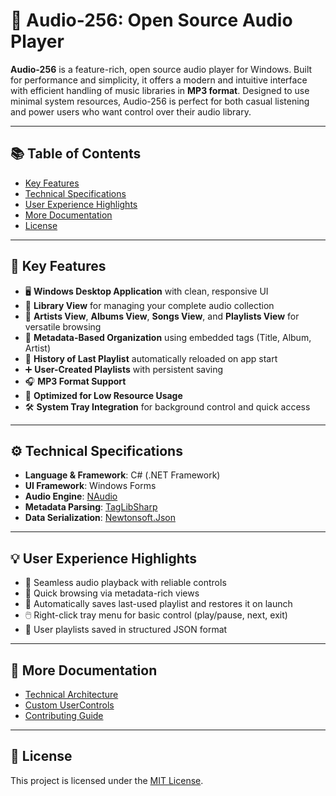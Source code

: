 # 🎵 Audio-256: Open Source Audio Player

**Audio-256** is a feature-rich, open source audio player for Windows. Built for performance and simplicity, it offers a modern and intuitive interface with efficient handling of music libraries in **MP3 format**. Designed to use minimal system resources, Audio-256 is perfect for both casual listening and power users who want control over their audio library.

---

## 📚 Table of Contents

- [Key Features](#-key-features)
- [Technical Specifications](#-technical-specifications)
- [User Experience Highlights](#-user-experience-highlights)
- [More Documentation](#-more-documentation)
- [License](#-license)

---

## 🚀 Key Features

- 🖥️ **Windows Desktop Application** with clean, responsive UI  
- 📂 **Library View** for managing your complete audio collection  
- 🎨 **Artists View**, **Albums View**, **Songs View**, and **Playlists View** for versatile browsing  
- 📜 **Metadata-Based Organization** using embedded tags (Title, Album, Artist)  
- 🔁 **History of Last Playlist** automatically reloaded on app start  
- ➕ **User-Created Playlists** with persistent saving  
- 🎧 **MP3 Format Support**  
- 🧠 **Optimized for Low Resource Usage**  
- 🛠️ **System Tray Integration** for background control and quick access  

---

## ⚙️ Technical Specifications

- **Language & Framework**: C# (.NET Framework)  
- **UI Framework**: Windows Forms  
- **Audio Engine**: [NAudio](https://github.com/naudio/NAudio)  
- **Metadata Parsing**: [TagLibSharp](https://github.com/mono/taglib-sharp)  
- **Data Serialization**: [Newtonsoft.Json](https://www.newtonsoft.com/json)  

---

## 💡 User Experience Highlights

- 🎵 Seamless audio playback with reliable controls  
- 💽 Quick browsing via metadata-rich views  
- 💾 Automatically saves last-used playlist and restores it on launch  
- 🖱️ Right-click tray menu for basic control (play/pause, next, exit)  
- 📝 User playlists saved in structured JSON format  

---

## 📖 More Documentation

- [Technical Architecture](docs/architecture.md)
- [Custom UserControls](docs/usercontrols.md)
- [Contributing Guide](docs/contributing.md)

---

## 📝 License

This project is licensed under the [MIT License](LICENSE).